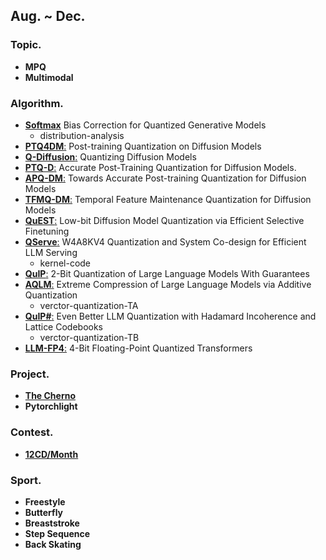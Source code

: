 ## Aug. ~ Dec.

### Topic. ###
  - **MPQ**
  - **Multimodal**
    
### Algorithm. ###
  - [**Softmax**](https://arxiv.org/abs/2309.01729) Bias Correction for Quantized Generative Models
    - distribution-analysis
  - [**PTQ4DM**:](https://arxiv.org/abs/2211.15736) Post-training Quantization on Diffusion Models
  - [**Q-Diffusion**:](https://arxiv.org/abs/2302.04304) Quantizing Diffusion Models
  - [**PTQ-D**:](https://arxiv.org/abs/2305.10657) Accurate Post-Training Quantization for Diffusion Models.
  - [**APQ-DM**:](https://arxiv.org/abs/2305.18723) Towards Accurate Post-training Quantization for Diffusion Models
  - [**TFMQ-DM**:](https://arxiv.org/abs/2311.16503) Temporal Feature Maintenance Quantization for Diffusion Models
  - [**QuEST**:](https://arxiv.org/abs/2402.03666) Low-bit Diffusion Model Quantization via Efficient Selective Finetuning
  - [**QServe**:](https://arxiv.org/abs/2405.04532) W4A8KV4 Quantization and System Co-design for Efficient LLM Serving
    - kernel-code
  - [**QuIP**:](https://arxiv.org/abs/2307.13304) 2-Bit Quantization of Large Language Models With Guarantees
  - [**AQLM**:](https://arxiv.org/abs/2401.06118) Extreme Compression of Large Language Models via Additive Quantization
    - verctor-quantization-TA
  - [**QuIP#**:](https://arxiv.org/abs/2402.04396) Even Better LLM Quantization with Hadamard Incoherence and Lattice Codebooks
    - verctor-quantization-TB
  - [**LLM-FP4**:](https://arxiv.org/abs/2310.16836) 4-Bit Floating-Point Quantized Transformers

### Project. ###
  - [**The Cherno**](https://www.youtube.com/@TheCherno)
  - **Pytorchlight**
   
### Contest. ###
  - [**12CD/Month**](https://www.stopstalk.com/dashboard)

### Sport. ###
  - **Freestyle**
  - **Butterfly**
  - **Breaststroke**
  - **Step Sequence**
  - **Back Skating**
